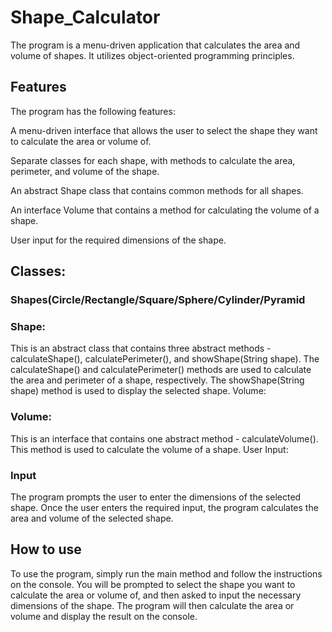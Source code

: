 # Shape_Calculator
The program is a menu-driven application that calculates the area and volume of shapes. It utilizes object-oriented programming principles.

## Features
The program has the following features:

A menu-driven interface that allows the user to select the shape they want to calculate the area or volume of.

Separate classes for each shape, with methods to calculate the area, perimeter, and volume of the shape.

An abstract Shape class that contains common methods for all shapes.

An interface Volume that contains a method for calculating the volume of a shape.

User input for the required dimensions of the shape.

## Classes:

### Shapes(Circle/Rectangle/Square/Sphere/Cylinder/Pyramid 

### Shape: 
This is an abstract class that contains three abstract methods - calculateShape(), calculatePerimeter(), and showShape(String shape). 
The calculateShape() and calculatePerimeter() methods are used to calculate the area and perimeter of a shape, respectively. The showShape(String shape) method is used to display the selected shape.
Volume:

### Volume: 
This is an interface that contains one abstract method - calculateVolume(). This method is used to calculate the volume of a shape.
User Input:

### Input
The program prompts the user to enter the dimensions of the selected shape. Once the user enters the required input, the program calculates the area and volume of the selected shape.




## How to use

To use the program, simply run the main method and follow the instructions on the console. You will be prompted to select the shape you want to calculate the area or volume of, and then asked to input the necessary dimensions of the shape. The program will then calculate the area or volume and display the result on the console.
